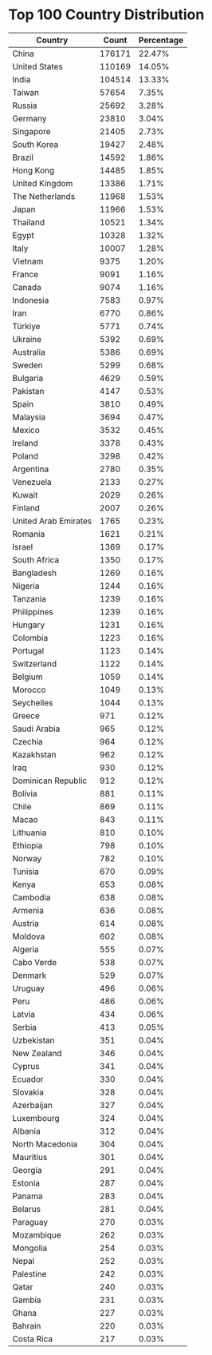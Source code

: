 # Top 100 Country Distribution
| Country | Count | Percentage |
|----|----|----|
| China | 176171 | 22.47% |
| United States | 110169 | 14.05% |
| India | 104514 | 13.33% |
| Taiwan | 57654 | 7.35% |
| Russia | 25692 | 3.28% |
| Germany | 23810 | 3.04% |
| Singapore | 21405 | 2.73% |
| South Korea | 19427 | 2.48% |
| Brazil | 14592 | 1.86% |
| Hong Kong | 14485 | 1.85% |
| United Kingdom | 13386 | 1.71% |
| The Netherlands | 11968 | 1.53% |
| Japan | 11966 | 1.53% |
| Thailand | 10521 | 1.34% |
| Egypt | 10328 | 1.32% |
| Italy | 10007 | 1.28% |
| Vietnam | 9375 | 1.20% |
| France | 9091 | 1.16% |
| Canada | 9074 | 1.16% |
| Indonesia | 7583 | 0.97% |
| Iran | 6770 | 0.86% |
| Türkiye | 5771 | 0.74% |
| Ukraine | 5392 | 0.69% |
| Australia | 5386 | 0.69% |
| Sweden | 5299 | 0.68% |
| Bulgaria | 4629 | 0.59% |
| Pakistan | 4147 | 0.53% |
| Spain | 3810 | 0.49% |
| Malaysia | 3694 | 0.47% |
| Mexico | 3532 | 0.45% |
| Ireland | 3378 | 0.43% |
| Poland | 3298 | 0.42% |
| Argentina | 2780 | 0.35% |
| Venezuela | 2133 | 0.27% |
| Kuwait | 2029 | 0.26% |
| Finland | 2007 | 0.26% |
| United Arab Emirates | 1765 | 0.23% |
| Romania | 1621 | 0.21% |
| Israel | 1369 | 0.17% |
| South Africa | 1350 | 0.17% |
| Bangladesh | 1269 | 0.16% |
| Nigeria | 1244 | 0.16% |
| Tanzania | 1239 | 0.16% |
| Philippines | 1239 | 0.16% |
| Hungary | 1231 | 0.16% |
| Colombia | 1223 | 0.16% |
| Portugal | 1123 | 0.14% |
| Switzerland | 1122 | 0.14% |
| Belgium | 1059 | 0.14% |
| Morocco | 1049 | 0.13% |
| Seychelles | 1044 | 0.13% |
| Greece | 971 | 0.12% |
| Saudi Arabia | 965 | 0.12% |
| Czechia | 964 | 0.12% |
| Kazakhstan | 962 | 0.12% |
| Iraq | 930 | 0.12% |
| Dominican Republic | 912 | 0.12% |
| Bolivia | 881 | 0.11% |
| Chile | 869 | 0.11% |
| Macao | 843 | 0.11% |
| Lithuania | 810 | 0.10% |
| Ethiopia | 798 | 0.10% |
| Norway | 782 | 0.10% |
| Tunisia | 670 | 0.09% |
| Kenya | 653 | 0.08% |
| Cambodia | 638 | 0.08% |
| Armenia | 636 | 0.08% |
| Austria | 614 | 0.08% |
| Moldova | 602 | 0.08% |
| Algeria | 555 | 0.07% |
| Cabo Verde | 538 | 0.07% |
| Denmark | 529 | 0.07% |
| Uruguay | 496 | 0.06% |
| Peru | 486 | 0.06% |
| Latvia | 434 | 0.06% |
| Serbia | 413 | 0.05% |
| Uzbekistan | 351 | 0.04% |
| New Zealand | 346 | 0.04% |
| Cyprus | 341 | 0.04% |
| Ecuador | 330 | 0.04% |
| Slovakia | 328 | 0.04% |
| Azerbaijan | 327 | 0.04% |
| Luxembourg | 324 | 0.04% |
| Albania | 312 | 0.04% |
| North Macedonia | 304 | 0.04% |
| Mauritius | 301 | 0.04% |
| Georgia | 291 | 0.04% |
| Estonia | 287 | 0.04% |
| Panama | 283 | 0.04% |
| Belarus | 281 | 0.04% |
| Paraguay | 270 | 0.03% |
| Mozambique | 262 | 0.03% |
| Mongolia | 254 | 0.03% |
| Nepal | 252 | 0.03% |
| Palestine | 242 | 0.03% |
| Qatar | 240 | 0.03% |
| Gambia | 231 | 0.03% |
| Ghana | 227 | 0.03% |
| Bahrain | 220 | 0.03% |
| Costa Rica | 217 | 0.03% |
